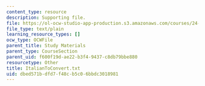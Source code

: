 ```yaml
---
content_type: resource
description: Supporting file.
file: https://ol-ocw-studio-app-production.s3.amazonaws.com/courses/24-964-topics-in-phonology-fall-2004/dbed571bdfd7f48cb5c06bbdc3018981_ItalianToConvert.txt
file_type: text/plain
learning_resource_types: []
ocw_type: OCWFile
parent_title: Study Materials
parent_type: CourseSection
parent_uid: f600f19d-ae22-b3f4-9437-c8db79bbe880
resourcetype: Other
title: ItalianToConvert.txt
uid: dbed571b-dfd7-f48c-b5c0-6bbdc3018981
---
```

